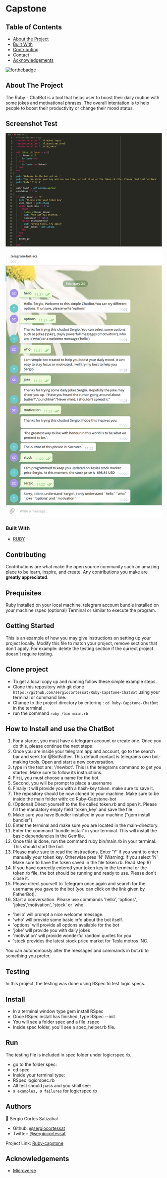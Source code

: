 # Capstone

## Table of Contents

* [About the Project](#about-the-project)
* [Built With](#built-with)
* [Contributing](#contributing)
* [Contact](#contact)
* [Acknowledgements](#acknowledgements)


[![forthebadge](https://forthebadge.com/images/badges/made-with-ruby.svg)](https://forthebadge.com)

<!-- ABOUT THE PROJECT   -->
## About The Project

The Ruby - ChatBot is a tool that helps user to boost their daily routine with some jokes and motivational phrases. The overall intentation is to help people to boost their productivity or change their mood status.

## Screenshot Test

<p align="center">
  <img height="auto" src="screenshots/Screenshot.png">
</p>

<p align="center">
<img height="auto" src="screenshots/Screenshot2.png">
</p>

### Built With

* [RUBY](https://github.com/sergiocortessat/Ruby-Capstone-ChatBot)

## Contributing

Contributions are what make the open source community such an amazing place to be learn, inspire, and create. Any contributions you make are **greatly appreciated**.

## Prequisites

Ruby installed on your local machine.
telegram account
bundle installed on your machine
rspec (optional)
Terminal or similar to execute the program.


## Getting Started
This is an example of how you may give instructions on setting up your project locally. Modify this file to match your project, remove sections that don't apply. For example: delete the testing section if the currect project doesn't require testing.


## Clone project

- To get a local copy up and running follow these simple example steps.
- Clone this repository with git clone ```https://github.com/sergiocortessat/Ruby-Capstone-ChatBot``` using your terminal or command line.
- Change to the project directory by entering :
```cd Ruby-Capstone-ChatBot``` in the terminal .
- run the command ```ruby /bin main.rb```

## How to Install and use the ChatBot
1. For a starter, you must have a telegram account or create one. Once you do this, please continue the next steps
2. Once you are inside your telegram app and account, go to the search bar and seek for @BotFather. This default contact is telegrams own bot-making tools. Open and start a new conversation.
3. type in the text are: '/newbot'. This is the telegrams command to get you started. Make sure to follow its instructions.
4. First, you must choose a name for the bot. 
5. Second, you will be prompt to place a username 
6. Finally it will provide you with a hash-key token. make sure to save it.
7. The repository should be now cloned to your machine. Make sure to be inside the main folder with: cd Ruby-Capstone-bot
8. (Optional) Direct yourself to the file called token.rb and open it. Please fill the mandatory empty field 'token_key' and save the file
9. Make sure you have Bundler installed in your machine ("gem install bundler"). 
10. Enter the terminal and make sure you are located in the main-directory.
11. Enter the command 'bundle install' in your terminal. This will install the basic dependencies in the Gemfile.
12. Once this is done, run the command ruby bin/main.rb in your terminal. This should start the bot.
13. Please make sure to read the instructions. Enter 'Y' if you want to enter manually your token key. Otherwise pres 'N' (Warning: If you select 'N' Make sure to have   the token saved in the file token.rb. Read step 8)
14. If you have correctly entered your token key in the terminal or the token.rb file, the bot should be running and ready to use. Please don't close it.
15. Please direct yourself to Telegram once again and search for the username you gave to the bot (you can click on the link given by FatherBot).
16. Start a conversation. Please use commands 'hello', 'options', 'jokes','motivation', 'stock' or 'who'

- 'hello' will prompt a nice welcome message.
- 'who' will provide some basic info about the bot itself.
- 'options' will provide all options available for the bot
- 'joke' will provide you with daily jokes
- 'motivation' will provide wonderful random quotes for you
- 'stock provides the latest stock price market for Tesla motros INC.

You can autonomously alter the messages and commands in bot.rb to something you prefer.

## Testing
In this project, the testing was done using RSpec to test logic specs.

## Install
- In a terminal window type gem install RSpec
- Once RSpec install has finished, type RSpec --init
- You will see a folder spec and a file .rspec
- Inside spec folder, you'll see a spec_helper.rb file.

## Run
The testing file is included in spec folder under logicrspec.rb.
- go to the folder spec: 
- cd spec
- Inside your terminal type: 
- RSpec logicrspec.rb
- All test should pass and you shall see:
 - `9 examples, 0 failures` for logicrspec.rb
 

## Authors

👤 Sergio Cortes Satizabal

- Github: [@sergiocortessat](https://github.com/sergiocortessat)
- Twitter: [@sergiocortessat](https://twitter.com/sergiocortessat)



Project Link: [Ruby-capstone](https://github.com/sergiocortessat/Ruby-Capstone-ChatBot/issues/2)


<!-- ACKNOWLEDGEMENTS -->
## Acknowledgements

* [Microverse](https://www.microverse.org/)


